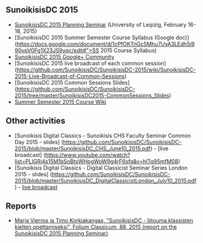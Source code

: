 ## SunoikisisDC 2015

* [SunoikisisDC 2015 Planning Seminar](http://www.dh.uni-leipzig.de/wo/sunoikisisdc-2015/) (University of Leipzig, February 16-18, 2015)
* [SunoikisisDC 2015 Summer Semester Course Syllabus (Google doc)](https://docs.google.com/document/d/1cPfOKTnGc5Mhu7UyA3LEdh5i990vpV0Fg1X23JS9vqc/edit#">SS 2015 Course Syllabus)
* [SunoikisisDC 2015 Google+ Community](https://plus.google.com/communities/111554347732292682282)
* [SunoikisisDC 2015 live broadcast of each common session] (https://github.com/SunoikisisDC/SunoikisisDC-2015/wiki/SunoikisisDC-2015-Live-Broadcast-of-Common-Sessions)
* [SunoikisisDC 2015 Common Sessions Slides] (https://github.com/SunoikisisDC/SunoikisisDC-2015/tree/master/SunoikisisDC2015-CommonSessions_Slides)
* [Summer Semester 2015 Course Wiki](https://github.com/SunoikisisDC/SunoikisisDC-2015/wiki)

## Other activities
* [Sunoikisis Digital Classics - Sunoikisis CHS Faculty Seminar Common Day 2015 - slides] (https://github.com/SunoikisisDC/SunoikisisDC-2015/blob/master/SunoikisisDC_CHS_June10_2015.pdf) - [live broadcast] (https://www.youtube.com/watch?list=PLIGRj4s15M1bSoBtxWHpgWoW9g4rF6sfq&v=hITq95mfM08)
* [Sunoikisis Digital Classics - Digital Classicist Seminar Series London 2015 - slides] (https://github.com/SunoikisisDC/SunoikisisDC-2015/blob/master/SunoikisisDC_DigitalClassicistLondon_July10_2015.pdf) - [live broadcast](https://www.youtube.com/watch?v=zpBR0bb8gxk)

## Reports
* [Marja Vierros ja Timo Korkiakangas, "SunoikisisDC - liitouma klassisten kielten opettamiseksi", Folium Classicum, 88, 2015 (report on the SunoikisisDC 2015 Planning Seminar)](https://github.com/SunoikisisDC/SunoikisisDC-2015/blob/master/Reports/Folium%2088_2015.pdf)


